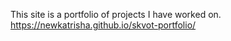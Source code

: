 This site is a portfolio of projects I have worked on.
https://newkatrisha.github.io/skvot-portfolio/
